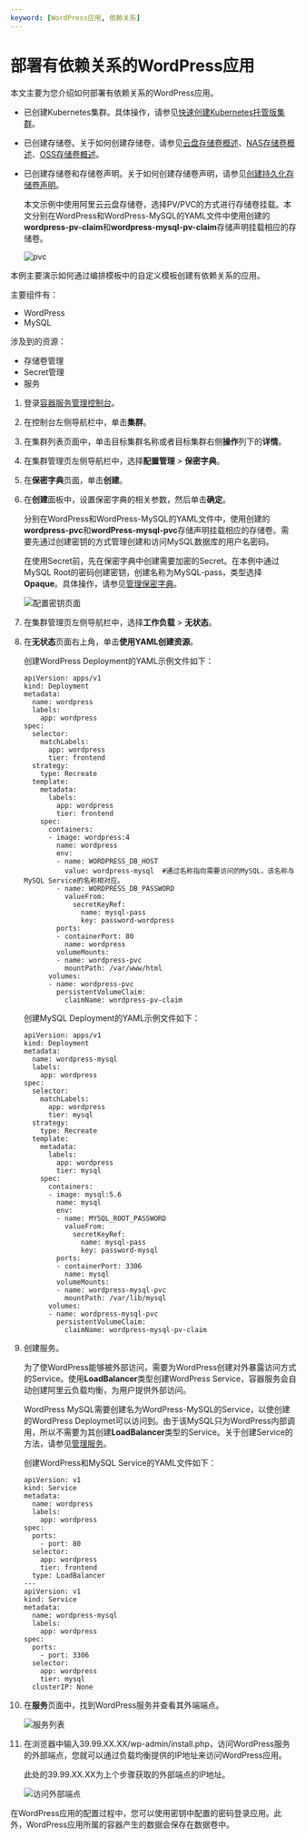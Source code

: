 ```yaml
---
keyword: [WordPress应用, 依赖关系]
---
```


# 部署有依赖关系的WordPress应用

本文主要为您介绍如何部署有依赖关系的WordPress应用。

-   已创建Kubernetes集群。具体操作，请参见[快速创建Kubernetes托管版集群](/intl.zh-CN/快速入门/基础入门/快速创建Kubernetes托管版集群.md)。
-   已创建存储卷。关于如何创建存储卷，请参见[云盘存储卷概述](/intl.zh-CN/Kubernetes集群用户指南/存储-CSI/云盘存储卷/云盘存储卷概述.md)、[NAS存储卷概述](/intl.zh-CN/Kubernetes集群用户指南/存储-CSI/NAS存储卷/NAS存储卷概述.md)、[OSS存储卷概述](/intl.zh-CN/Kubernetes集群用户指南/存储-CSI/OSS存储卷/OSS存储卷概述.md)。
-   已创建存储卷和存储卷声明。关于如何创建存储卷声明，请参见[创建持久化存储卷声明](/intl.zh-CN/Kubernetes集群用户指南/存储-Flexvolume/创建持久化存储卷声明.md)。

    本文示例中使用阿里云云盘存储卷，选择PV/PVC的方式进行存储卷挂载。本文分别在WordPress和WordPress-MySQL的YAML文件中使用创建的**wordpress-pv-claim**和**wordpress-mysql-pv-claim**存储声明挂载相应的存储卷。

    ![pvc](https://static-aliyun-doc.oss-accelerate.aliyuncs.com/assets/img/zh-CN/4600338161/p259989.png)


本例主要演示如何通过编排模板中的自定义模板创建有依赖关系的应用。

主要组件有：

-   WordPress
-   MySQL

涉及到的资源：

-   存储卷管理
-   Secret管理
-   服务

1.  登录[容器服务管理控制台](https://cs.console.aliyun.com)。

2.  在控制台左侧导航栏中，单击**集群**。

3.  在集群列表页面中，单击目标集群名称或者目标集群右侧**操作**列下的**详情**。

4.  在集群管理页左侧导航栏中，选择**配置管理** \> **保密字典**。

5.  在**保密字典**页面，单击**创建**。

6.  在**创建**面板中，设置保密字典的相关参数，然后单击**确定**。

    分别在WordPress和WordPress-MySQL的YAML文件中，使用创建的**wordpress-pvc**和**wordPress-mysql-pvc**存储声明挂载相应的存储卷。需要先通过创建密钥的方式管理创建和访问MySQL数据库的用户名密码。

    在使用Secret前，先在保密字典中创建需要加密的Secret。在本例中通过MySQL Root的密码创建密钥，创建名称为MySQL-pass，类型选择**Opaque**。具体操作，请参见[管理保密字典](/intl.zh-CN/Kubernetes集群用户指南/应用/配置项及保密字典/管理保密字典.md)。

    ![配置密钥页面](https://static-aliyun-doc.oss-accelerate.aliyuncs.com/assets/img/zh-CN/3333659951/p7693.png)

7.  在集群管理页左侧导航栏中，选择**工作负载** \> **无状态**。

8.  在**无状态**页面右上角，单击**使用YAML创建资源**。

    创建WordPress Deployment的YAML示例文件如下：

    ```
    apiVersion: apps/v1
    kind: Deployment
    metadata:
      name: wordpress
      labels:
        app: wordpress
    spec:
      selector:
        matchLabels:
          app: wordpress
          tier: frontend
      strategy:
        type: Recreate
      template:
        metadata:
          labels:
            app: wordpress
            tier: frontend
        spec:
          containers:
          - image: wordpress:4
            name: wordpress
            env:
            - name: WORDPRESS_DB_HOST
              value: wordpress-mysql  #通过名称指向需要访问的MySQL，该名称与MySQL Service的名称相对应。
            - name: WORDPRESS_DB_PASSWORD
              valueFrom:
                secretKeyRef:
                  name: mysql-pass
                  key: password-wordpress
            ports:
            - containerPort: 80
              name: wordpress
            volumeMounts:
            - name: wordpress-pvc
              mountPath: /var/www/html
          volumes:
          - name: wordpress-pvc
            persistentVolumeClaim:
              claimName: wordpress-pv-claim
    ```

    创建MySQL Deployment的YAML示例文件如下：

    ```
    apiVersion: apps/v1
    kind: Deployment
    metadata:
      name: wordpress-mysql
      labels:
        app: wordpress
    spec:
      selector:
        matchLabels:
          app: wordpress
          tier: mysql
      strategy:
        type: Recreate
      template:
        metadata:
          labels:
            app: wordpress
            tier: mysql
        spec:
          containers:
          - image: mysql:5.6
            name: mysql
            env:
            - name: MYSQL_ROOT_PASSWORD
              valueFrom:
                secretKeyRef:
                  name: mysql-pass
                  key: password-mysql
            ports:
            - containerPort: 3306
              name: mysql
            volumeMounts:
            - name: wordpress-mysql-pvc
              mountPath: /var/lib/mysql
          volumes:
          - name: wordpress-mysql-pvc
            persistentVolumeClaim:
              claimName: wordpress-mysql-pv-claim
    ```

9.  创建服务。

    为了使WordPress能够被外部访问，需要为WordPress创建对外暴露访问方式的Service。使用**LoadBalancer**类型创建WordPress Service，容器服务会自动创建阿里云负载均衡，为用户提供外部访问。

    WordPress MySQL需要创建名为WordPress-MySQL的Service，以使创建的WordPress Deploymet可以访问到。由于该MySQL只为WordPress内部调用，所以不需要为其创建**LoadBalancer**类型的Service。关于创建Service的方法，请参见[管理服务](/intl.zh-CN/Kubernetes集群用户指南/网络/Service管理/管理服务.md)。

    创建WordPress和MySQL Service的YAML文件如下：

    ```
    apiVersion: v1
    kind: Service
    metadata:
      name: wordpress
      labels:
        app: wordpress
    spec:
      ports:
        - port: 80
      selector:
        app: wordpress
        tier: frontend
      type: LoadBalancer
    ---
    apiVersion: v1
    kind: Service
    metadata:
      name: wordpress-mysql
      labels:
        app: wordpress
    spec:
      ports:
        - port: 3306
      selector:
        app: wordpress
        tier: mysql
      clusterIP: None
    ```

10. 在**服务**页面中，找到WordPress服务并查看其外端端点。

    ![服务列表](https://static-aliyun-doc.oss-accelerate.aliyuncs.com/assets/img/zh-CN/4600338161/p7695.png)

11. 在浏览器中输入39.99.XX.XX/wp-admin/install.php，访问WordPress服务的外部端点，您就可以通过负载均衡提供的IP地址来访问WordPress应用。

    此处的39.99.XX.XX为上个步骤获取的外部端点的IP地址。

    ![访问外部端点](https://static-aliyun-doc.oss-accelerate.aliyuncs.com/assets/img/zh-CN/3333659951/p7696.png)


在WordPress应用的配置过程中，您可以使用密钥中配置的密码登录应用。此外，WordPress应用所属的容器产生的数据会保存在数据卷中。

